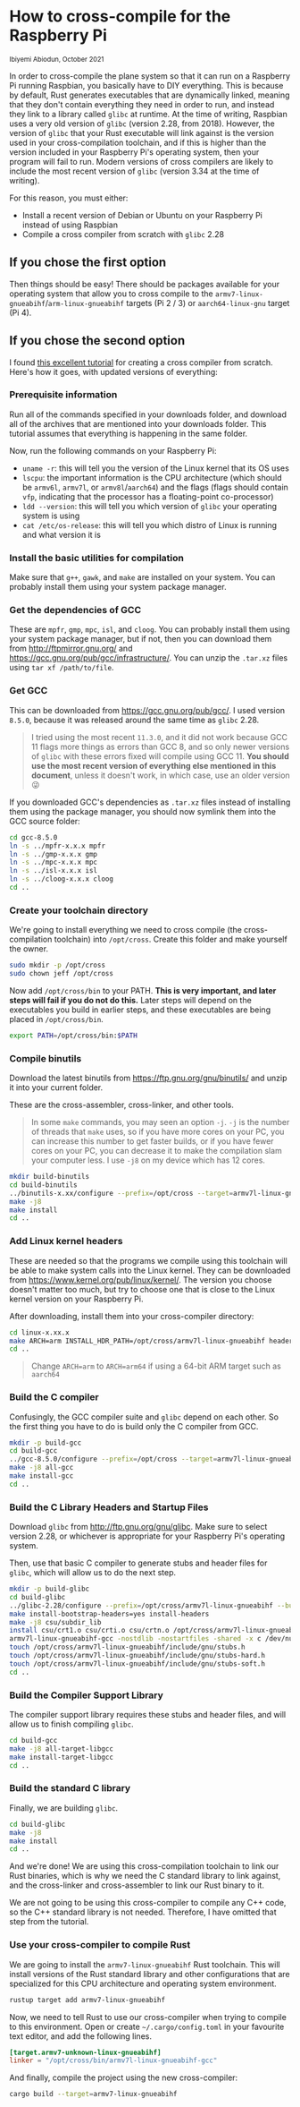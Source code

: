 # How to cross-compile for the Raspberry Pi

<small>Ibiyemi Abiodun, October 2021</small>

In order to cross-compile the plane system so that it can run on a Raspberry Pi
running Raspbian, you basically have to DIY everything. This is because by
default, Rust generates executables that are dynamically linked, meaning that
they don't contain everything they need in order to run, and instead they link
to a library called `glibc` at runtime. At the time of writing, Raspbian uses a
very old version of `glibc` (version 2.28, from 2018). However, the version of
`glibc` that your Rust executable will link against is the version used in your
cross-compilation toolchain, and if this is higher than the version included in
your Raspberry Pi's operating system, then your program will fail to run. Modern
versions of cross compilers are likely to include the most recent version of
`glibc` (version 3.34 at the time of writing).

For this reason, you must either:
- Install a recent version of Debian or Ubuntu on your Raspberry Pi instead of
  using Raspbian
- Compile a cross compiler from scratch with `glibc` 2.28

## If you chose the first option

Then things should be easy! There should be packages available for your
operating system that allow you to cross compile to the
`armv7-linux-gnueabihf`/`arm-linux-gnueabihf` targets (Pi 2 / 3) or
`aarch64-linux-gnu` target (Pi 4). 

## If you chose the second option

I found [this excellent
tutorial](https://preshing.com/20141119/how-to-build-a-gcc-cross-compiler/) for
creating a cross compiler from scratch. Here's how it goes, with updated versions of everything:

### Prerequisite information

Run all of the commands specified in your downloads folder, and download all of
the archives that are mentioned into your downloads folder. This tutorial
assumes that everything is happening in the same folder.

Now, run the following commands on your Raspberry Pi:

- `uname -r`: this will tell you the version of the Linux kernel that its OS uses
- `lscpu`: the important information is the CPU architecture (which should be `armv6l`, `armv7l`, or `armv8l`/`aarch64`) and the flags (flags should contain `vfp`, indicating that the processor has a floating-point co-processor)
- `ldd --version`: this will tell you which version of `glibc` your operating system is using
- `cat /etc/os-release`: this will tell you which distro of Linux is running and what version it is

### Install the basic utilities for compilation

Make sure that `g++`, `gawk`, and `make` are installed on your system. You can
probably install them using your system package manager.

### Get the dependencies of GCC 

These are `mpfr`, `gmp`, `mpc`, `isl`, and `cloog`. You can probably install
them using your system package manager, but if not, then you can download them
from http://ftpmirror.gnu.org/ and
https://gcc.gnu.org/pub/gcc/infrastructure/. You can unzip the `.tar.xz` files
using `tar xf /path/to/file`.

### Get GCC

This can be downloaded from https://gcc.gnu.org/pub/gcc/. I used version
`8.5.0`, because it was released around the same time as `glibc` 2.28. 

> I tried using the most recent `11.3.0`, and it did not work because GCC 11
> flags more things as errors than GCC 8, and so only newer versions of `glibc`
> with these errors fixed will compile using GCC 11. **You should use the most
> recent version of everything else mentioned in this document**, unless it
> doesn't work, in which case, use an older version 😜

If you downloaded GCC's dependencies as `.tar.xz` files instead of installing
them using the package manager, you should now symlink them into the GCC source folder:

```bash
cd gcc-8.5.0
ln -s ../mpfr-x.x.x mpfr
ln -s ../gmp-x.x.x gmp
ln -s ../mpc-x.x.x mpc
ln -s ../isl-x.x.x isl
ln -s ../cloog-x.x.x cloog
cd ..
```
### Create your toolchain directory

We're going to install everything we need to cross compile (the
cross-compilation toolchain) into `/opt/cross`. Create this folder and make
yourself the owner.

```bash
sudo mkdir -p /opt/cross
sudo chown jeff /opt/cross
```

Now add `/opt/cross/bin` to your PATH. **This is very important, and later steps
will fail if you do not do this.** Later steps will depend on the executables
you build in earlier steps, and these executables are being placed in
`/opt/cross/bin`.

```bash
export PATH=/opt/cross/bin:$PATH
```

### Compile binutils

Download the latest binutils from https://ftp.gnu.org/gnu/binutils/ and unzip it
into your current folder.

These are the cross-assembler, cross-linker, and other tools.

> In some `make` commands, you may seen an option `-j`. `-j` is the number of
> threads that `make` uses, so if you have more cores on your PC, you can
> increase this number to get faster builds, or if you have fewer cores on your
> PC, you can decrease it to make the compilation slam your computer less. I
> use `-j8` on my device which has 12 cores.

```bash
mkdir build-binutils
cd build-binutils
../binutils-x.xx/configure --prefix=/opt/cross --target=armv7l-linux-gnueabihf --enable-gold
make -j8
make install
cd ..
```

### Add Linux kernel headers

These are needed so that the programs we compile using this toolchain will be able to make system calls into the Linux kernel. They can be downloaded from https://www.kernel.org/pub/linux/kernel/. The version you choose doesn't matter too much, but try to choose one that is close to the Linux kernel version on your Raspberry Pi.

After downloading, install them into your cross-compiler directory:

```bash
cd linux-x.xx.x
make ARCH=arm INSTALL_HDR_PATH=/opt/cross/armv7l-linux-gnueabihf headers_install
cd ..
```

> Change `ARCH=arm` to `ARCH=arm64` if using a 64-bit ARM target such as `aarch64`

### Build the C compiler

Confusingly, the GCC compiler suite and `glibc` depend on each other. So the
first thing you have to do is build only the C compiler from GCC.

```bash
mkdir -p build-gcc
cd build-gcc
../gcc-8.5.0/configure --prefix=/opt/cross --target=armv7l-linux-gnueabihf --enable-languages=c --enable-multilib --with-float=soft --with-float=hard 
make -j8 all-gcc
make install-gcc
cd ..
```

### Build the C Library Headers and Startup Files

Download `glibc` from http://ftp.gnu.org/gnu/glibc. Make sure to select version
2.28, or whichever is appropriate for your Raspberry Pi's operating system.

Then, use that basic C compiler to generate stubs and header files for `glibc`,
which will allow us to do the next step.

```bash
mkdir -p build-glibc
cd build-glibc
../glibc-2.28/configure --prefix=/opt/cross/armv7l-linux-gnueabihf --build=$MACHTYPE --host=armv7l-linux-gnueabihf --target=armv7l-linux-gnueabihf --with-headers=/opt/cross/armv7l-linux-gnueabihf/include libc_cv_forced_unwind=yes
make install-bootstrap-headers=yes install-headers
make -j8 csu/subdir_lib
install csu/crt1.o csu/crti.o csu/crtn.o /opt/cross/armv7l-linux-gnueabihf/lib
armv7l-linux-gnueabihf-gcc -nostdlib -nostartfiles -shared -x c /dev/null -o /opt/cross/armv7l-linux-gnueabihf/lib/libc.so
touch /opt/cross/armv7l-linux-gnueabihf/include/gnu/stubs.h
touch /opt/cross/armv7l-linux-gnueabihf/include/gnu/stubs-hard.h
touch /opt/cross/armv7l-linux-gnueabihf/include/gnu/stubs-soft.h
cd ..
```

### Build the Compiler Support Library

The compiler support library requires these stubs and header files, and will
allow us to finish compiling `glibc`.

```bash
cd build-gcc
make -j8 all-target-libgcc
make install-target-libgcc
cd ..
```

### Build the standard C library

Finally, we are building `glibc`.

```bash
cd build-glibc
make -j8
make install
cd ..
```

And we're done! We are using this cross-compilation toolchain to link our Rust
binaries, which is why we need the C standard library to link against, and the
cross-linker and cross-assembler to link our Rust binary to it.

We are not going to be using this cross-compiler to compile any C++ code, so the
C++ standard library is not needed. Therefore, I have omitted that step from the
tutorial.

### Use your cross-compiler to compile Rust

We are going to install the `armv7-linux-gnueabihf` Rust toolchain. This will
install versions of the Rust standard library and other configurations that are
specialized for this CPU architecture and operating system environment.


```bash
rustup target add armv7-linux-gnueabihf
```

Now, we need to tell Rust to use our cross-compiler when trying to compile to
this environment. Open or create `~/.cargo/config.toml` in your favourite text
editor, and add the following lines.

```toml
[target.armv7-unknown-linux-gnueabihf]
linker = "/opt/cross/bin/armv7l-linux-gnueabihf-gcc"
```

And finally, compile the project using the new cross-compiler:

```bash
cargo build --target=armv7-linux-gnueabihf
```

